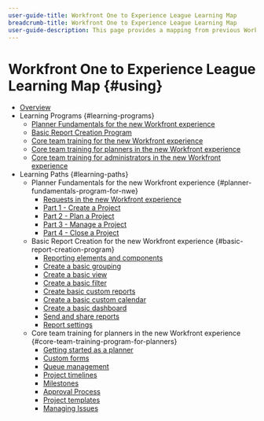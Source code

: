 ```yaml
---
user-guide-title: Workfront One to Experience League Learning Map
breadcrumb-title: Workfront One to Experience League Learning Map
user-guide-description: This page provides a mapping from previous Workfront One courses to newly designed Experience League courses
---
```


# Workfront One to Experience League Learning Map {#using}

+ [Overview](overview.md)
+ Learning Programs {#learning-programs}
  + [Planner Fundamentals for the new Workfront experience](learning-programs/planner-fundamentals-program-for-nwe.md)
  + [Basic Report Creation Program](learning-programs/basic-report-creation-program.md)
  + [Core team training for the new Workfront experience](learning-programs/core-team-training-programs.md)
  + [Core team training for planners in the new Workfront experience](learning-programs/core-team-training-program-for-planners.md)
  + [Core team training for administrators in the new Workfront experience](learning-programs/core-team-training-program-for-administrators.md)
+ Learning Paths {#learning-paths}
  + Planner Fundamentals for the new Workfront experience {#planner-fundamentals-program-for-nwe}
    + [Requests in the new Workfront experience](learning-paths/planner-fundamentals-program-for-nwe/core-team-requests-in-the-new-workfront-experience-20Y0z000000bmzkEAA.md)
    + [Part 1 - Create a Project](learning-paths/planner-fundamentals-program-for-nwe/planner-fundamentals-for-the-new-workfront-experience-20Y0z000000blfZEAQ.md)
    + [Part 2 - Plan a Project](learning-paths/planner-fundamentals-program-for-nwe/planner-fundamentals-for-the-new-workfront-experience-part-2-plan-a-project-20Y0z000000bm79EAA.md)
    + [Part 3 - Manage a Project](learning-paths/planner-fundamentals-program-for-nwe/planner-fundamentals-for-the-new-workfront-experience-part-3-manage-a-project-20Y0z000000bm7xEAA.md)
    + [Part 4 - Close a Project](learning-paths/planner-fundamentals-program-for-nwe/planner-fundamentals-for-the-new-workfront-experience-part-4-close-a-project.md)
  + Basic Report Creation for the new Workfront experience {#basic-report-creation-program}
    + [Reporting elements and components](learning-paths/basic-report-creation-program/basic-reporting-reporting-elements-and-components-in-the-new-workfront-experienc-20Y4X000000Cai3UAC.md)
    + [Create a basic grouping](learning-paths/basic-report-creation-program/basic-reporting-create-a-basic-grouping-20Y4X000000CamjUAC.md)
    + [Create a basic view](learning-paths/basic-report-creation-program/basic-reporting-create-a-basic-view-20Y4X000000CanmUAC.md)
    + [Create a basic filter](learning-paths/basic-report-creation-program/basic-reporting-create-a-basic-filter-20Y4X000000CanwUAC.md)
    + [Create basic custom reports](learning-paths/basic-report-creation-program/basic-reporting-create-basic-custom-reports-20Y4X000000Cao6UAC.md)
    + [Create a basic custom calendar](learning-paths/basic-report-creation-program/basic-reporting-create-a-basic-custom-calendar-20Y4X000000CaqgUAC.md)
    + [Create a basic dashboard](learning-paths/basic-report-creation-program/create-a-basic-dashboard-in-the-new-workfront-experience-20Y4X000000CaunUAC.md)
    + [Send and share reports](learning-paths/basic-report-creation-program/send-and-share-reports-in-the-new-workfront-experience-20Y4X000000CauxUAC.md)
    + [Report settings](learning-paths/basic-report-creation-program/report-settings-in-the-new-workfront-experience-20Y4X000000Cav7UAC.md)
  + Core team training for planners in the new Workfront experience {#core-team-training-program-for-planners}
    + [Getting started as a planner](learning-paths/core-team-training-program-for-planners/core-team-getting-started-as-a-planner-in-the-new-workfront-experience-20Y0z000000bmzaEAA.md)
    + [Custom forms](learning-paths/core-team-training-program-for-planners/custom-forms-in-the-new-workfront-experience-final-20Y4X000000CaTmUAK.md)
    + [Queue management](learning-paths/core-team-training-program-for-planners/queue-management-20Y0z000000bn20EAA.md)
    + [Project timelines](learning-paths/core-team-training-program-for-planners/project-timelines-in-the-new-workfront-experience-20Y4X000000CaWgUAK.md)
    + [Milestones](learning-paths/core-team-training-program-for-planners/milestones-for-the-new-workfront-experience-20Y4X000000CaXAUA0.md)
    + [Approval Process](learning-paths/core-team-training-program-for-planners/approval-processes-in-the-new-workfront-experience-20Y4X000000CaXFUA0.md)
    + [Project templates](learning-paths/core-team-training-program-for-planners/project-templates-in-the-new-workfront-experience-20Y4X000000CaWqUAK.md)
    + [Managing Issues](learning-paths/core-team-training-program-for-planners/managing-issues-20Y0z000000bn2eEAA.md)
